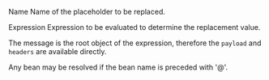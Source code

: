 
Name
Name of the placeholder to be replaced.


Expression
Expression to be evaluated to determine the replacement value.

The message is the root object of the expression, therefore the <code>payload</code> and <code>headers</code> are available directly.

Any bean may be resolved if the bean name is preceded with '@'.

